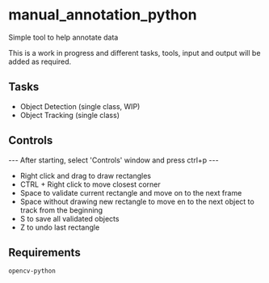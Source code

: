 # manual_annotation_python

Simple tool to help annotate data

This is a work in progress and different tasks, tools, input and output will be added  as required.

## Tasks

- Object Detection (single class, WIP)
- Object Tracking (single class)


## Controls

--- After starting, select 'Controls' window and press ctrl+p ---

- Right click and drag to draw rectangles
- CTRL + Right click to move closest corner
- Space to validate current rectangle and move on to the next frame
- Space without drawing new rectangle to move en to the next object to track from the beginning
- S to save all validated objects
- Z to undo last rectangle


## Requirements

```
opencv-python
```

